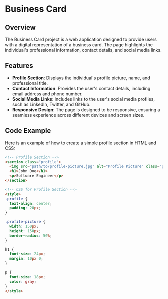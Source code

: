 # Business Card

## Overview
The Business Card project is a web application designed to provide users with a digital representation of a business card. The page highlights the individual's professional information, contact details, and social media links.

## Features
- **Profile Section**: Displays the individual's profile picture, name, and professional title.
- **Contact Information**: Provides the user's contact details, including email address and phone number.
- **Social Media Links**: Includes links to the user's social media profiles, such as LinkedIn, Twitter, and GitHub.
- **Responsive Design**: The page is designed to be responsive, ensuring a seamless experience across different devices and screen sizes.

## Code Example
Here is an example of how to create a simple profile section in HTML and CSS:

```html
<!-- Profile Section -->
<section class="profile">
  <img src="path/to/profile-picture.jpg" alt="Profile Picture" class="profile-picture">
  <h1>John Doe</h1>
  <p>Software Engineer</p>
</section>

<!-- CSS for Profile Section -->
<style>
.profile {
  text-align: center;
  padding: 20px;
}

.profile-picture {
  width: 150px;
  height: 150px;
  border-radius: 50%;
}

h1 {
  font-size: 24px;
  margin: 10px 0;
}

p {
  font-size: 18px;
  color: gray;
}
</style>